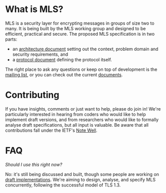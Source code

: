 # What is MLS?

MLS is a security layer for encrypting messages in groups of size two to
many. It is being built by the MLS working group and designed to be efficient,
practical and secure. The proposed MLS specification is in two parts:

  - an [architecture document](https://datatracker.ietf.org/doc/draft-omara-mls-architecture/)
    setting out the context, problem domain and security requirements, and
  - a [protocol document](https://datatracker.ietf.org/doc/draft-barnes-mls-protocol/) defining the
    protocol itself.

The right place to ask any questions or keep on top of development is the
[mailing list](https://mailarchive.ietf.org/arch/browse/mls/), or you can check
out the current [documents](https://datatracker.ietf.org/wg/mls/documents/).

# Contributing

If you have insights, comments or just want to help, please do join in!  We're
particularly interested in hearing from coders who would like to help implement
draft versions, and from researchers who would like to formally analyse draft
specifications, but all input is valuable. Be aware that all contributions fall
under the IETF's [Note Well](https://www.ietf.org/about/note-well/).

# FAQ

_Should I use this right now?_

No: it's still being discussed and built, though some people are working on
[draft implementations](https://github.com/bifurcation/mls). We're aiming to
design, analyse, and specify MLS concurrently, following the successful model
of TLS 1.3.
